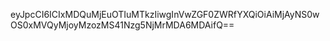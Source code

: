 eyJpcCI6ICIxMDQuMjEuOTIuMTkzIiwgInVwZGF0ZWRfYXQiOiAiMjAyNS0wOS0xMVQyMjoyMzozMS41Nzg5NjMrMDA6MDAifQ==